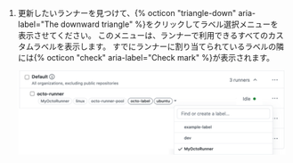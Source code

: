 1. 更新したいランナーを見つけて、{% octicon "triangle-down" aria-label="The downward triangle" %}をクリックしてラベル選択メニューを表示させてください。 このメニューは、ランナーで利用できるすべてのカスタムラベルを表示します。 すでにランナーに割り当てられているラベルの隣には{% octicon "check" aria-label="Check mark" %}が表示されます。

    ![ランナーラベルの変更](/assets/images/help/settings/actions-hosted-runner-list-label.png)
